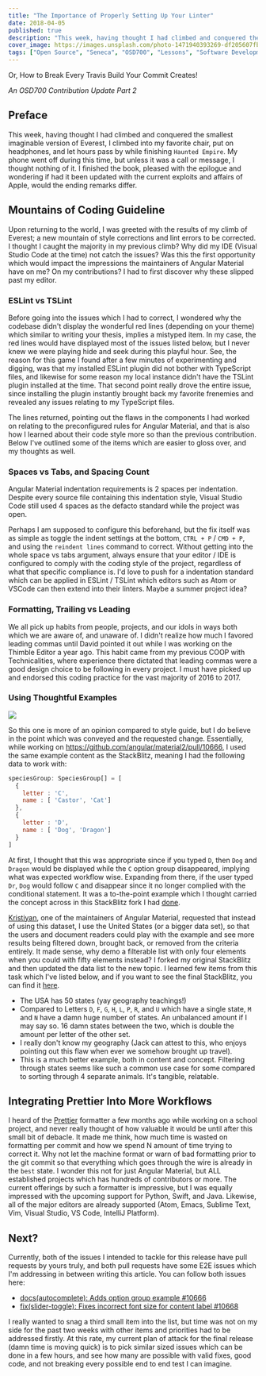 ```yaml
---
title: "The Importance of Properly Setting Up Your Linter"
date: 2018-04-05
published: true
description: "This week, having thought I had climbed and conquered the smallest imaginable version of Everest, I climbed into my favorite chair, put on headphones, and let hours pass by while finishing `Haunted Empire`. My phone went off during this time, but unless it was a call or message, I thought nothing of it. I finished the book, pleased with the epilogue and wondering if had it been updated with the current exploits and affairs of Apple, would the ending remarks differ."
cover_image: https://images.unsplash.com/photo-1471940393269-df205607fb2a?ixlib=rb-0.3.5&ixid=eyJhcHBfaWQiOjEyMDd9&s=3063610257d9a5afe117170bb5029c89&auto=format&fit=crop&w=2550&q=80
tags: ["Open Source", "Seneca", "OSD700", "Lessons", "Software Development"]
---
```


Or, How to Break Every Travis Build Your Commit Creates!

_An OSD700 Contribution Update Part 2_

## Preface

This week, having thought I had climbed and conquered the smallest imaginable version of Everest, I climbed into my favorite chair, put on headphones, and let hours pass by while finishing `Haunted Empire`. My phone went off during this time, but unless it was a call or message, I thought nothing of it. I finished the book, pleased with the epilogue and wondering if had it been updated with the current exploits and affairs of Apple, would the ending remarks differ.

## Mountains of Coding Guideline

Upon returning to the world, I was greeted with the results of my climb of Everest; a new mountain of style corrections and lint errors to be corrected. I thought I caught the majority in my previous climb? Why did my IDE (Visual Studio Code at the time) not catch the issues? Was this the first opportunity which would impact the impressions the maintainers of Angular Material have on me? On my contributions? I had to first discover why these slipped past my editor.

### ESLint vs TSLint

Before going into the issues which I had to correct, I wondered why the codebase didn't display the wonderful red lines (depending on your theme) which similar to writing your thesis, implies a mistyped item. In my case, the red lines would have displayed most of the issues listed below, but I never knew we were playing hide and seek during this playful hour. See, the reason for this game I found after a few minutes of experimenting and digging, was that my installed ESLint plugin did not bother with TypeScript files, and likewise for some reason my local instance didn't have the TSLint plugin installed at the time. That second point really drove the entire issue, since installing the plugin instantly brought back my favorite frenemies and revealed any issues relating to my TypeScript files.

The lines returned, pointing out the flaws in the components I had worked on relating to the preconfigured rules for Angular Material, and that is also how I learned about their code style more so than the previous contribution. Below I've outlined some of the items which are easier to gloss over, and my thoughts as well.

### Spaces vs Tabs, and Spacing Count

Angular Material indentation requirements is 2 spaces per indentation. Despite every source file containing this indentation style, Visual Studio Code still used 4 spaces as the defacto standard while the project was open.

Perhaps I am supposed to configure this beforehand, but the fix itself was as simple as toggle the indent settings at the bottom, `CTRL + P` / `CMD + P`, and using the `reindent lines` command to correct. Without getting into the whole space vs tabs argument, always ensure that your editor / IDE is configured to comply with the coding style of the project, regardless of what that specific compliance is. I'd love to push for a indentation standard which can be applied in ESLint / TSLint which editors such as Atom or VSCode can then extend into their linters. Maybe a summer project idea?

### Formatting, Trailing vs Leading

We all pick up habits from people, projects, and our idols in ways both which we are aware of, and unaware of. I didn't realize how much I favored leading commas until David pointed it out while I was working on the Thimble Editor a year ago. This habit came from my previous COOP with Technicalities, where experience there dictated that leading commas were a good design choice to be following in every project. I must have picked up and endorsed this coding practice for the vast majority of 2016 to 2017.

### Using Thoughtful Examples

[![](https://images.unsplash.com/photo-1500021804447-2ca2eaaaabeb?ixlib=rb-0.3.5&ixid=eyJhcHBfaWQiOjEyMDd9&s=510608b1165db1e48889a8a059dd5d1e&auto=format&fit=crop&w=2550&q=80)](https://unsplash.com/@the_roaming_platypus)

So this one is more of an opinion compared to style guide, but I do believe in the point which was conveyed and the requested change. Essentially, while working on https://github.com/angular/material2/pull/10666, I used the same example content as the StackBlitz, meaning I had the following data to work with:

```js
speciesGroup: SpeciesGroup[] = [
  {
    letter : 'C',
    name : [ 'Castor', 'Cat']
  },
  {
    letter : 'D',
    name : [ 'Dog', 'Dragon']
  }
]
```

At first, I thought that this was appropriate since if you typed `D`, then `Dog` and `Dragon` would be displayed while the `C` option group disappeared, implying what was expected workflow wise. Expanding from there, if the user typed `Dr`, `Dog` would follow `C` and disappear since it no longer complied with the conditional statement. It was a to-the-point example which I thought carried the concept across in this StackBlitz fork I had [done](https://stackblitz.com/edit/angular-smg2xm?file=app/app.component.ts).

[Kristiyan](https://github.com/crisbeto), one of the maintainers of Angular Material, requested that instead of using this dataset, I use the United States (or a bigger data set), so that the users and document readers could play with the example and see more results being filtered down, brought back, or removed from the criteria entirely. It made sense, why demo a filterable list with only four elements when you could with fifty elements instead? I forked my original StackBlitz and then updated the data list to the new topic. I learned few items from this task which I've listed below, and if you want to see the final StackBlitz, you can find it [here](https://stackblitz.com/edit/angular-hb3sdt?file=app%2Fapp.component.ts).

- The USA has 50 states (yay geography teachings!)
- Compared to Letters `D`, `F`, `G`, `H`, `L`, `P`, `R`, and `U` which have a single state, `M` and `N` have a damn huge number of states. An unbalanced amount if I may say so. 16 damn states between the two, which is double the amount per letter of the other set.
- I really don't know my geography (Jack can attest to this, who enjoys pointing out this flaw when ever we somehow brought up travel).
- This is a much better example, both in content and concept. Filtering through states seems like such a common use case for some compared to sorting through 4 separate animals. It's tangible, relatable.

## Integrating Prettier Into More Workflows

I heard of the [Prettier](https://github.com/prettier/prettier/) formatter a few months ago while working on a school project, and never really thought of how valuable it would be until after this small bit of debacle. It made me think, how much time is wasted on formatting per commit and how we spend N amount of time trying to correct it. Why not let the machine format or warn of bad formatting prior to the git commit so that everything which goes through the wire is already in the `best` state. I wonder this not for just Angular Material, but ALL established projects which has hundreds of contributors or more. The current offerings by such a formatter is impressive, but I was equally impressed with the upcoming support for Python, Swift, and Java. Likewise, all of the major editors are already supported (Atom, Emacs, Sublime Text, Vim, Visual Studio, VS Code, IntelliJ Platform).

## Next?

Currently, both of the issues I intended to tackle for this release have pull requests by yours truly, and both pull requests have some E2E issues which I'm addressing in between writing this article. You can follow both issues here:

- [docs(autocomplete): Adds option group example #10666](https://github.com/angular/material2/pull/10666)
- [fix(slider-toggle): Fixes incorrect font size for content label #10668](https://github.com/angular/material2/pull/10668)

I really wanted to snag a third small item into the list, but time was not on my side for the past two weeks with other items and priorities had to be addressed firstly. At this rate, my current plan of attack for the final release (damn time is moving quick) is to pick similar sized issues which can be done in a few hours, and see how many are possible with valid fixes, good code, and not breaking every possible end to end test I can imagine.

